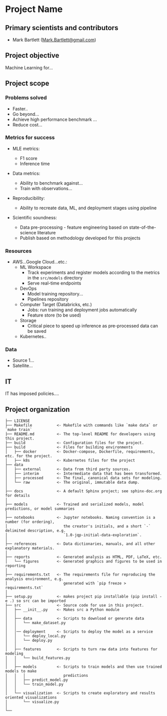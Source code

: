 # Project Name

## Primary scientists and contributors
- Mark Bartlett (Mark.Bartlett@gmail.com) 

## Project objective
Machine Learning for...

## Project scope

### Problems solved

- Faster..
- Go beyond...
- Achieve high performance benchmark ...
- Reduce cost...

### Metrics for success

- MLE metrics:
    - F1 score
    - Inference time

- Data metrics:
    - Ability to benchmark against...
    - Train with observations...

- Reproducibility:
    - Ability to recreate data, ML, and deployment stages using pipeline

- Scientific soundness:
    - Data pre-processing - feature engineering based on state-of-the-science literature
    - Publish based on methodology developed for this projects

### Resources

- AWS...Google Cloud...etc.:
    - ML Workspace
        - Track experiments and register models according to the metrics in the `src/models` directory
        - Serve real-time endpoints
    - DevOps
        - Model training repository...
        - Pipelines repository
    - Computer Target (Databricks, etc.)
        - Jobs: run training and deployment jobs automatically
        - Feature store (to be used)
    - Storage
        - Critical piece to speed up inference as pre-processed data can be saved
    - Kubernetes..

### Data

- Source 1...
- Satellite...


## IT

IT has imposed policies....

## Project organization

    ├── LICENSE
    ├── Makefile           <- Makefile with commands like `make data` or `make train`
    ├── README.md          <- The top-level README for developers using this project.
    ├── build              <- Configuration files for the project.
    ├── build              <- Files for building environments
    │   ├── docker         <- Docker-compose, Dockerfile, requirements, etc. for the project.
    │   ├── k8s            <- Kubernetes files for the project
    ├── data
    │   ├── external       <- Data from third party sources.
    │   ├── interim        <- Intermediate data that has been transformed.
    │   ├── processed      <- The final, canonical data sets for modeling.
    │   └── raw            <- The original, immutable data dump.
    │
    ├── docs               <- A default Sphinx project; see sphinx-doc.org for details
    │
    ├── models             <- Trained and serialized models, model predictions, or model summaries
    │
    ├── notebooks          <- Jupyter notebooks. Naming convention is a number (for ordering),
    │                         the creator's initials, and a short `-` delimited description, e.g.
    │                         `1.0-jqp-initial-data-exploration`.
    │
    ├── references         <- Data dictionaries, manuals, and all other explanatory materials.
    │
    ├── reports            <- Generated analysis as HTML, PDF, LaTeX, etc.
    │   └── figures        <- Generated graphics and figures to be used in reporting
    │
    ├── requirements.txt   <- The requirements file for reproducing the analysis environment, e.g.
    │                         generated with `pip freeze > requirements.txt`
    │
    ├── setup.py           <- makes project pip installable (pip install -e .) so src can be imported
    ├── src                <- Source code for use in this project.
    │   ├── __init__.py    <- Makes src a Python module
    │   │
    │   ├── data           <- Scripts to download or generate data
    │   │   └── make_dataset.py
    │   │  
    │   │── deployment     <- Scripts to deploy the model as a service
    │   │   └── deploy_local.py
    │   │   └── deploy.py    
    │   │
    │   ├── features       <- Scripts to turn raw data into features for modeling
    │   │   └── build_features.py
    │   │
    │   ├── models         <- Scripts to train models and then use trained models to make
    │   │   │                 predictions
    │   │   ├── predict_model.py
    │   │   └── train_model.py
    │   │
    │   └── visualization  <- Scripts to create exploratory and results oriented visualizations
    │       └── visualize.py
    │
    └── 

